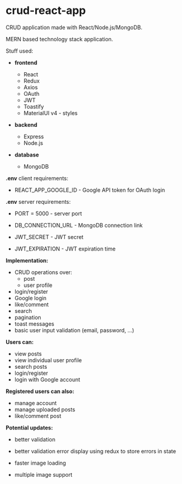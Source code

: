 # crud-react-app

CRUD application made with React/Node.js/MongoDB.

MERN based technology stack application.

Stuff used:

- **frontend**
  - React
  - Redux
  - Axios
  - OAuth
  - JWT
  - Toastify
  - MaterialUI v4 - styles

- **backend**
  - Express
  - Node.js

- **database**
  - MongoDB

**.env** client requirements:

- REACT_APP_GOOGLE_ID - Google API token for OAuth login

**.env** server requirements:

- PORT = 5000 - server port

- DB_CONNECTION_URL - MongoDB connection link

- JWT_SECRET - JWT secret

- JWT_EXPIRATION - JWT expiration time

**Implementation:**

- CRUD operations over:
  - post
  - user profile
- login/register
- Google login
- like/comment
- search
- pagination
- toast messages
- basic user input validation (email, password, ...)

**Users can:**

- view posts
- view individual user profile
- search posts
- login/register
- login with Google account

**Registered users can also:**

- manage account
- manage uploaded posts
- like/comment post

**Potential updates:**

- better validation

- better validation error display using redux to store errors in state

- faster image loading

- multiple image support
